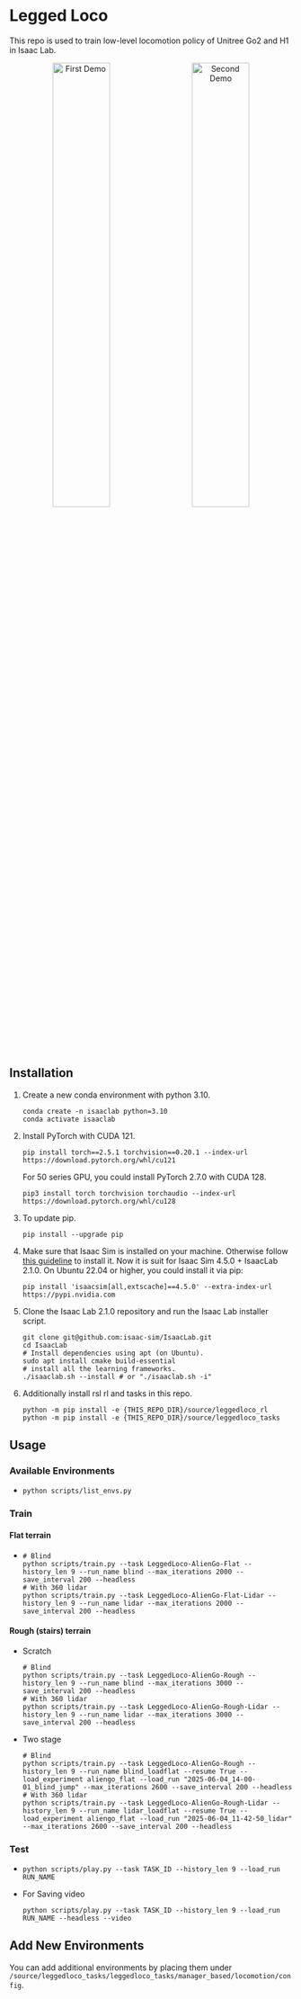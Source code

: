 # Legged Loco
This repo is used to train low-level locomotion policy of Unitree Go2 and H1 in Isaac Lab.

<p align="center">
<img src="./src/go2_teaser.gif" alt="First Demo" width="45%">
&emsp;
<img src="./src/h1_teaser.gif" alt="Second Demo" width="45%">
</p>


## Installation
1. Create a new conda environment with python 3.10.
    ```shell
    conda create -n isaaclab python=3.10
    conda activate isaaclab
    ```

2. Install PyTorch with CUDA 121.
    ```shell
    pip install torch==2.5.1 torchvision==0.20.1 --index-url https://download.pytorch.org/whl/cu121
    ```
   For 50 series GPU, you could install PyTorch 2.7.0 with CUDA 128.
    ```shell
    pip3 install torch torchvision torchaudio --index-url https://download.pytorch.org/whl/cu128
    ``` 

3. To update pip.
    ```shell
    pip install --upgrade pip
    ```

4. Make sure that Isaac Sim is installed on your machine. Otherwise follow [this guideline](https://isaac-sim.github.io/IsaacLab/main/source/setup/installation/pip_installation.html) to install it. Now it is suit for Isaac Sim 4.5.0 + IsaacLab 2.1.0. On Ubuntu 22.04 or higher, you could install it via pip:
    ```shell
    pip install 'isaacsim[all,extscache]==4.5.0' --extra-index-url https://pypi.nvidia.com
    ```

5. Clone the Isaac Lab 2.1.0 repository and run the Isaac Lab installer script.
    ```shell
    git clone git@github.com:isaac-sim/IsaacLab.git
    cd IsaacLab
    # Install dependencies using apt (on Ubuntu).
    sudo apt install cmake build-essential
    # install all the learning frameworks.
    ./isaaclab.sh --install # or "./isaaclab.sh -i"
    ```

5. Additionally install rsl rl and tasks in this repo.
    ```shell
    python -m pip install -e {THIS_REPO_DIR}/source/leggedloco_rl
    python -m pip install -e {THIS_REPO_DIR}/source/leggedloco_tasks
    ```


## Usage
### Available Environments
*
    ```shell
    python scripts/list_envs.py
    ```


### Train
#### Flat terrain
*
    ```shell
    # Blind
    python scripts/train.py --task LeggedLoco-AlienGo-Flat --history_len 9 --run_name blind --max_iterations 2000 --save_interval 200 --headless
    # With 360 lidar
    python scripts/train.py --task LeggedLoco-AlienGo-Flat-Lidar --history_len 9 --run_name lidar --max_iterations 2000 --save_interval 200 --headless
    ```

#### Rough (stairs) terrain
* Scratch
    ```shell
    # Blind
    python scripts/train.py --task LeggedLoco-AlienGo-Rough --history_len 9 --run_name blind --max_iterations 3000 --save_interval 200 --headless
    # With 360 lidar
    python scripts/train.py --task LeggedLoco-AlienGo-Rough-Lidar --history_len 9 --run_name lidar --max_iterations 3000 --save_interval 200 --headless 
    ```
* Two stage
    ```shell
    # Blind
    python scripts/train.py --task LeggedLoco-AlienGo-Rough --history_len 9 --run_name blind_loadflat --resume True --load_experiment aliengo_flat --load_run "2025-06-04_14-00-01_blind_jump" --max_iterations 2600 --save_interval 200 --headless  
  # With 360 lidar
    python scripts/train.py --task LeggedLoco-AlienGo-Rough-Lidar --history_len 9 --run_name lidar_loadflat --resume True --load_experiment aliengo_flat --load_run "2025-06-04_11-42-50_lidar" --max_iterations 2600 --save_interval 200 --headless
    ```


### Test
* 
    ```shell
    python scripts/play.py --task TASK_ID --history_len 9 --load_run RUN_NAME
    ```
*   For Saving video
    ```shell
    python scripts/play.py --task TASK_ID --history_len 9 --load_run RUN_NAME --headless --video
    ```

## Add New Environments
You can add additional environments by placing them under `/source/leggedloco_tasks/leggedloco_tasks/manager_based/locomotion/config`.